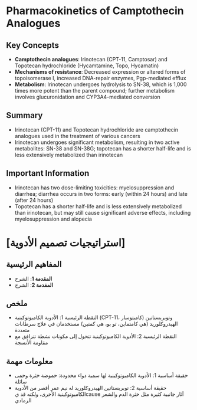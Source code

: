 # Pharmacokinetics of Camptothecin Analogues

## Key Concepts

* **Camptothecin analogues**: Irinotecan (CPT-11, Camptosar) and Topotecan hydrochloride (Hycamtamine, Topo, Hycamatin)
* **Mechanisms of resistance**: Decreased expression or altered forms of topoisomerase I, increased DNA-repair enzymes, Pgp-mediated efflux
* **Metabolism**: Irinotecan undergoes hydrolysis to SN-38, which is 1,000 times more potent than the parent compound; further metabolism involves glucuronidation and CYP3A4-mediated conversion

## Summary

* Irinotecan (CPT-11) and Topotecan hydrochloride are camptothecin analogues used in the treatment of various cancers
* Irinotecan undergoes significant metabolism, resulting in two active metabolites: SN-38 and SN-38G; topotecan has a shorter half-life and is less extensively metabolized than irinotecan

## Important Information

* Irinotecan has two dose-limiting toxicities: myelosuppression and diarrhea; diarrhea occurs in two forms: early (within 24 hours) and late (after 24 hours)
* Topotecan has a shorter half-life and is less extensively metabolized than irinotecan, but may still cause significant adverse effects, including myelosuppression and alopecia

# [استراتيجيات تصميم الأدوية]
## المفاهيم الرئيسية
* **المقدمة 1**: الشرح
* **المقدمة 2**: الشرح

## ملخص
* النقطة الرئيسية 1: الأدوية الكامبوتوكينية (CPT-11، كامبتوسار) وتوبريستاتين الهيدروكلوريد (هي كامتماين، تو بو، هي كمتين) مستخدمان في علاج سرطانات متعددة
* النقطة الرئيسية 2: الأدوية الكامبوتوكينية تتحول إلى مكونات نشطة تترافق مع مقاومة الأنسجة

## معلومات مهمة
* حقيقة أساسية 1: الأدوية الكامبوتوكينية لها سمية دواء محدودة: حموضة خثرة وحمى سائلة
* حقيقة أساسية 2: توبريستاتين الهيدروكلوريد له نیم عمر أقصر من الأدوية الكامبوتوكينية الأخرى، ولكنه قد يcause آثار جانبية كثيرة مثل خثرة الدم والشعر الرمادي